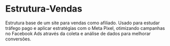 # Estrutura-Vendas
Estrutura base de um site para vendas como afiliado. Usado para estudar tráfego pago e aplicar estratégias com o Meta Pixel, otimizando campanhas no Facebook Ads através da coleta e análise de dados para melhorar conversões.
